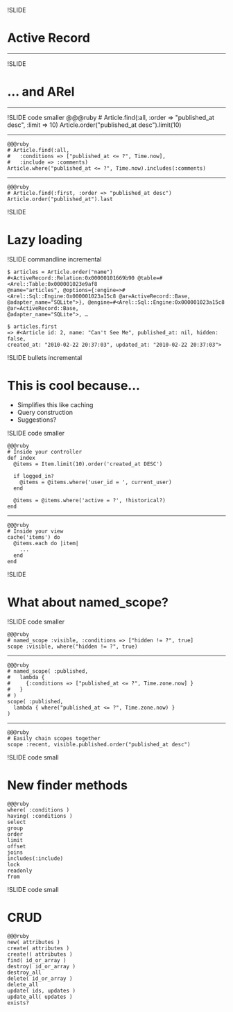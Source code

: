!SLIDE
# Active Record #
***



!SLIDE
# ... and ARel #

***

!SLIDE code smaller
    @@@ruby
    # Article.find(:all, :order => "published_at desc", :limit => 10)
    Article.order("published_at desc").limit(10)

***

    @@@ruby
    # Article.find(:all, 
    #   :conditions => ["published_at <= ?", Time.now], 
    #   :include => :comments)
    Article.where("published_at <= ?", Time.now).includes(:comments)

***

    @@@ruby
    # Article.find(:first, :order => "published_at desc")
    Article.order("published_at").last

!SLIDE

# Lazy loading #

!SLIDE commandline incremental

    $ articles = Article.order("name")
    #<ActiveRecord::Relation:0x00000101669b90 @table=#<Arel::Table:0x000001023e9af8 
    @name="articles", @options={:engine=>#<Arel::Sql::Engine:0x000001023a15c8 @ar=ActiveRecord::Base,
    @adapter_name="SQLite">}, @engine=#<Arel::Sql::Engine:0x000001023a15c8 @ar=ActiveRecord::Base,
    @adapter_name="SQLite">, …

    $ articles.first
    => #<Article id: 2, name: "Can't See Me", published_at: nil, hidden: false, 
    created_at: "2010-02-22 20:37:03", updated_at: "2010-02-22 20:37:03">
    
!SLIDE bullets incremental

# This is cool because... #
    
* Simplifies this like caching
* Query construction   
* Suggestions?

!SLIDE code smaller

    @@@ruby
    # Inside your controller
    def index
      @items = Item.limit(10).order('created_at DESC')

      if logged_in?
        @items = @items.where('user_id = ', current_user) 
      end

      @items = @items.where('active = ?', !historical?) 
    end
***
    @@@ruby
    # Inside your view
    cache('items') do
      @items.each do |item|
        ...
      end
    end


!SLIDE

# What about named_scope? #

!SLIDE code smaller

    @@@ruby
    # named_scope :visible, :conditions => ["hidden != ?", true]  
    scope :visible, where("hidden != ?", true)

*** 
   
    @@@ruby
    # named_scope( :published, 
    #   lambda { 
    #     {:conditions => ["published_at <= ?", Time.zone.now] }
    #   }
    # )
    scope( :published, 
      lambda { where("published_at <= ?", Time.zone.now) }
    )

***
   
    @@@ruby
    # Easily chain scopes together
    scope :recent, visible.published.order("published_at desc")
    
!SLIDE code small
# New finder methods #
    @@@ruby
    where( :conditions )
    having( :conditions )
    select
    group
    order
    limit
    offset
    joins
    includes(:include)
    lock
    readonly
    from

!SLIDE code small
# CRUD #
    @@@ruby
    new( attributes )
    create( attributes )
    create!( attributes )
    find( id_or_array )
    destroy( id_or_array )
    destroy_all
    delete( id_or_array )
    delete_all
    update( ids, updates )
    update_all( updates )
    exists?